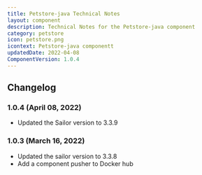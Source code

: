 ```yaml
---
title: Petstore-java Technical Notes
layout: component
description: Technical Notes for the Petstore-java component
category: petstore
icon: petstore.png
icontext: Petstore-java componentt
updatedDate: 2022-04-08
ComponentVersion: 1.0.4
---
```


## Changelog

### 1.0.4 (April 08, 2022)

* Updated the Sailor version to 3.3.9

### 1.0.3 (March 16, 2022)

* Updated the sailor version to 3.3.8
* Add a component pusher to Docker hub
